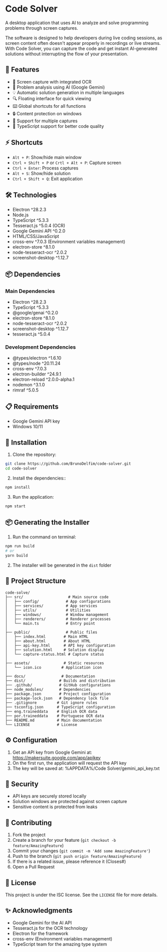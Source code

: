# Code Solver

A desktop application that uses AI to analyze and solve programming problems through screen captures.

The software is designed to help developers during live coding sessions, as screen content often doesn't appear properly in recordings or live streams. With Code Solver, you can capture the code and get instant AI-generated solutions without interrupting the flow of your presentation.

## 🚀 Features

- 📸 Screen capture with integrated OCR
- 🤖 Problem analysis using AI (Google Gemini)
- 💡 Automatic solution generation in multiple languages
- 🔍 Floating interface for quick viewing
- ⌨️ Global shortcuts for all functions
- 🔒 Content protection on windows
- 🎯 Support for multiple captures
- 📝 TypeScript support for better code quality

## ⚡ Shortcuts

- `Alt + P`: Show/hide main window  
- `Ctrl + Shift + P` or `Crtl + Alt + P`: Capture screen  
- `Ctrl + Enter`: Process captures
- `Alt + S`: Show/hide solution  
- `Ctrl + Shift + Q`: Exit application  

## 🛠️ Technologies

- Electron ^28.2.3
- Node.js
- TypeScript ^5.3.3
- Tesseract.js ^5.0.4 (OCR)
- Google Gemini API ^0.2.0
- HTML/CSS/JavaScript
- cross-env ^7.0.3 (Environment variables management)
- electron-store ^8.1.0
- node-tesseract-ocr ^2.0.2
- screenshot-desktop ^1.12.7

## 📦 Dependencies

### Main Dependencies
- Electron ^28.2.3
- TypeScript ^5.3.3
- @google/genai ^0.2.0
- electron-store ^8.1.0
- node-tesseract-ocr ^2.0.2
- screenshot-desktop ^1.12.7
- tesseract.js ^5.0.4

### Development Dependencies
- @types/electron ^1.6.10
- @types/node ^20.11.24
- cross-env ^7.0.3
- electron-builder ^24.9.1
- electron-reload ^2.0.0-alpha.1
- nodemon ^3.1.0
- rimraf ^5.0.5

## 📋 Requirements

- Google Gemini API key  
- Windows 10/11

## 🔧 Installation

1. Clone the repository:
```bash
git clone https://github.com/BrunoDelfim/code-solver.git
cd code-solver
```

2. Install the dependencies::
```bash
npm install
```

3. Run the application:
```bash
npm start
```

## 📦 Generating the Installer

1. Run the command on terminal:
```bash
npm run build
# or
yarn build
```

2. The installer will be generated in the `dist` folder

## 📁 Project Structure

```
code-solve/
├── src/                    # Main source code
│   ├── config/            # App configurations
│   ├── services/          # App services
│   ├── utils/             # Utilities
│   ├── windows/           # Window management
│   ├── renderers/         # Renderer processes
│   └── main.ts            # Entry point
│
├── public/                # Public files
│   ├── index.html        # Main HTML
│   ├── about.html        # About HTML
│   ├── api-key.html      # API key configuration
│   ├── solution.html     # Solution display
│   └── capture-status.html # Capture status
│
├── assets/               # Static resources
│   └── icon.ico         # Application icon
│
├── docs/                # Documentation
├── dist/               # Builds and distribution
├── .github/            # GitHub configurations
├── node_modules/       # Dependencies
├── package.json        # Project configuration
├── package-lock.json   # Dependency lock file
├── .gitignore         # Git ignore rules
├── tsconfig.json      # TypeScript configuration
├── eng.traineddata    # English OCR data
├── por.traineddata    # Portuguese OCR data
├── README.md          # Main documentation
└── LICENSE            # License
```

## ⚙️ Configuration

1. Get an API key from Google Gemini at: https://makersuite.google.com/app/apikey
2. On the first run, the application will request the API key
3. The key will be saved at: %APPDATA%/Code Solver/gemini_api_key.txt

## 🔐 Security

- API keys are securely stored locally
- Solution windows are protected against screen capture
- Sensitive content is protected from leaks

## 🤝 Contributing

1. Fork the project
2. Create a branch for your feature (`git checkout -b feature/AmazingFeature`)
3. Commit your changes (`git commit -m 'Add some AmazingFeature'`)
4. Push to the branch (`git push origin feature/AmazingFeature`)
5. If there is a related issue, please reference it (Closes#)
6. Open a Pull Request

## 📝 License

This project is under the ISC license. See the `LICENSE` file for more details.

## ✨ Acknowledgments

- Google Gemini for the AI API
- Tesseract.js for the OCR technology
- Electron for the framework
- cross-env (Environment variables management)
- TypeScript team for the amazing type system
